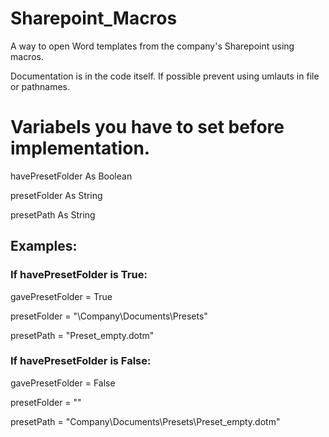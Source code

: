 # Sharepoint_Macros
A way to open Word templates from the company's Sharepoint using macros.

Documentation is in the code itself.
If possible prevent using umlauts in file or pathnames.

# Variabels you have to set before implementation.
havePresetFolder As Boolean

presetFolder As String

presetPath As String

## Examples:
### If havePresetFolder is True:
gavePresetFolder = True

presetFolder = "\Company\Documents\Presets\"

presetPath = "Preset_empty.dotm"

### If havePresetFolder is False:
gavePresetFolder = False

presetFolder = ""

presetPath = "Company\Documents\Presets\Preset_empty.dotm"

